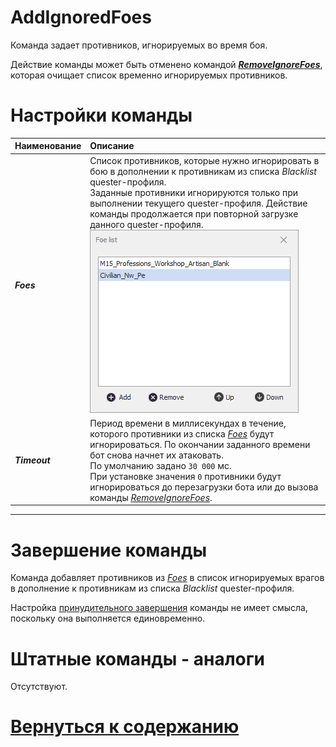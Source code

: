 # **AddIgnoredFoes**

Команда задает противников, игнорируемых во время боя.

Действие команды может быть отменено командой [***RemoveIgnoreFoes***](./RemoveIgnoredFoes-RU.md), которая очищает список временно игнорируемых противников.


# **Настройки команды**

| **Наименование** | **Описание** 
|:-----------------|:-------------
|<a name ="ref-Foes">***Foes***</a> | Список противников, которые нужно игнорировать в бою в дополнении к противникам из списка *Blacklist* quester-профиля.<br/> Заданные противники игнорируются только при выполнении текущего  quester-профиля. Действие команды продолжается при повторной загрузке данного  quester-профиля.<br/> ![Список игнорируемых врагов](./img/IgnoredFoeList.PNG)
|<a name ="ref-Timeout">***Timeout***</a> | Период времени в миллисекундах в течение, которого противники из списка [*Foes*](#ref-Foes) будут игнорироваться. По окончании заданного времени бот снова начнет их атаковать. <br/> По умолчанию задано ``30 000`` мс.<br/> При установке значения ``0`` противники будут игнорироваться до перезагрузки бота или до вызова команды [*RemoveIgnoreFoes*](./RemoveIgnoredFoes-RU.md).

---


# **Завершение команды**

Команда добавляет противников из [*Foes*](#ref-Foes) в список игнорируемых врагов в дополнение к противникам из списка *Blacklist* quester-профиля.

Настройка [принудительного завершения](./../../General/ForcedQuesterActionTermination-RU.md) команды не имеет смысла, поскольку она выполняется единовременно.


# **Штатные команды - аналоги**
Отсутствуют.


# [Вернуться к содержанию](../../index.md)